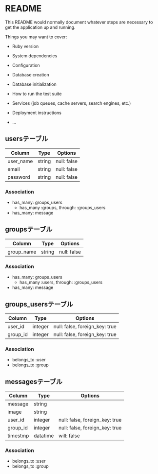 # README

This README would normally document whatever steps are necessary to get the
application up and running.

Things you may want to cover:

* Ruby version

* System dependencies

* Configuration

* Database creation

* Database initialization

* How to run the test suite

* Services (job queues, cache servers, search engines, etc.)

* Deployment instructions

* ...
## usersテーブル
|Column|Type|Options|
|------|----|-------|
|user_name|string|null: false|
|email|string|null: false|
|password|string|null: false|
### Association
- has_many: groups_users
  - has_many  :groups,  through:  :groups_users
- has_many: message

## groupsテーブル
|Column|Type|Options|
|------|----|-------|
|group_name|string|null: false|
### Association
- has_many: groups_users
    - has_many  :users,  through:  :groups_users
- has_many: message

## groups_usersテーブル
|Column|Type|Options|
|------|----|-------|
|user_id|integer|null: false, foreign_key: true|
|group_id|integer|null: false, foreign_key: true|
### Association
- belongs_to :user
- belongs_to :group

## messagesテーブル
|Column|Type|Options|
|------|----|-------|
|message|string||
|image|string||
|user_id|integer|null: false, foreign_key: true|
|group_id|integer|null: false, foreign_key: true|
|timestmp|datatime|will: false|
### Association
- belongs_to :user
- belongs_to :group
